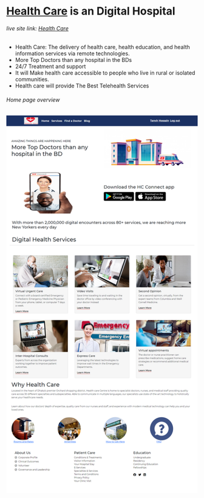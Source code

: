 <h1><a href="https://health-care-bd-org.web.app/">Health Care</a> is an Digital Hospital</h1>
<h6>live site link: <a href="https://health-care-bd-org.web.app/">Health Care</a></h6>

<ul>
    <li>Health Care: The delivery of health care, health education, and health information services via remote technologies.</li>
    <li>More Top Doctors than any hospital in the BDs</li>
    <li>24/7 Treatment and support</li>
    <li>It will Make health care accessible to people who live in rural or isolated communities.</li>
    <li>Health care will provide The Best Telehealth Services</li>
</ul>

 <h6>Home page overview</h6>
    <img src="./src/images/overview.png" alt="">